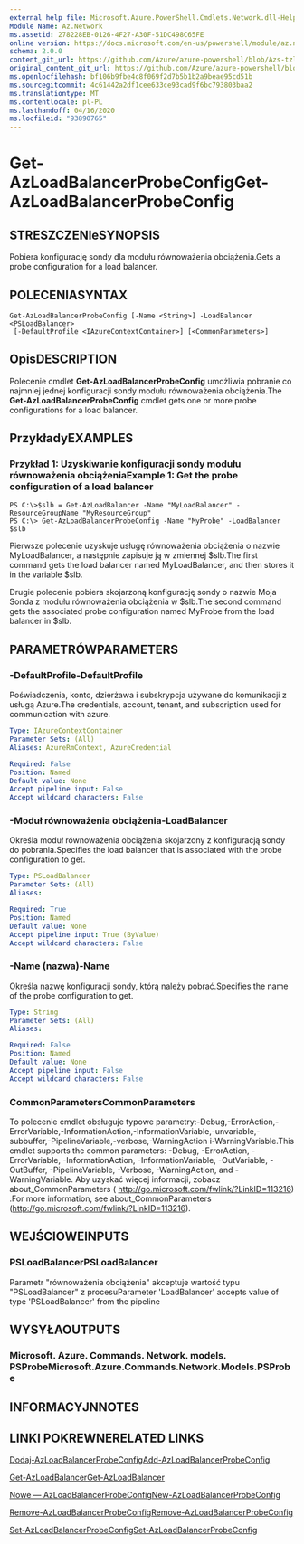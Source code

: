 ```yaml
---
external help file: Microsoft.Azure.PowerShell.Cmdlets.Network.dll-Help.xml
Module Name: Az.Network
ms.assetid: 278228EB-0126-4F27-A30F-51DC498C65FE
online version: https://docs.microsoft.com/en-us/powershell/module/az.network/get-azloadbalancerprobeconfig
schema: 2.0.0
content_git_url: https://github.com/Azure/azure-powershell/blob/Azs-tzl/src/Network/Network/help/Get-AzLoadBalancerProbeConfig.md
original_content_git_url: https://github.com/Azure/azure-powershell/blob/Azs-tzl/src/Network/Network/help/Get-AzLoadBalancerProbeConfig.md
ms.openlocfilehash: bf106b9fbe4c8f069f2d7b5b1b2a9beae95cd51b
ms.sourcegitcommit: 4c61442a2df1cee633ce93cad9f6bc793803baa2
ms.translationtype: MT
ms.contentlocale: pl-PL
ms.lasthandoff: 04/16/2020
ms.locfileid: "93890765"
---
```

# <span data-ttu-id="f3774-101">Get-AzLoadBalancerProbeConfig</span><span class="sxs-lookup"><span data-stu-id="f3774-101">Get-AzLoadBalancerProbeConfig</span></span>

## <span data-ttu-id="f3774-102">STRESZCZENIe</span><span class="sxs-lookup"><span data-stu-id="f3774-102">SYNOPSIS</span></span>
<span data-ttu-id="f3774-103">Pobiera konfigurację sondy dla modułu równoważenia obciążenia.</span><span class="sxs-lookup"><span data-stu-id="f3774-103">Gets a probe configuration for a load balancer.</span></span>

## <span data-ttu-id="f3774-104">POLECENIA</span><span class="sxs-lookup"><span data-stu-id="f3774-104">SYNTAX</span></span>

```
Get-AzLoadBalancerProbeConfig [-Name <String>] -LoadBalancer <PSLoadBalancer>
 [-DefaultProfile <IAzureContextContainer>] [<CommonParameters>]
```

## <span data-ttu-id="f3774-105">Opis</span><span class="sxs-lookup"><span data-stu-id="f3774-105">DESCRIPTION</span></span>
<span data-ttu-id="f3774-106">Polecenie cmdlet **Get-AzLoadBalancerProbeConfig** umożliwia pobranie co najmniej jednej konfiguracji sondy modułu równoważenia obciążenia.</span><span class="sxs-lookup"><span data-stu-id="f3774-106">The **Get-AzLoadBalancerProbeConfig** cmdlet gets one or more probe configurations for a load balancer.</span></span>

## <span data-ttu-id="f3774-107">Przykłady</span><span class="sxs-lookup"><span data-stu-id="f3774-107">EXAMPLES</span></span>

### <span data-ttu-id="f3774-108">Przykład 1: Uzyskiwanie konfiguracji sondy modułu równoważenia obciążenia</span><span class="sxs-lookup"><span data-stu-id="f3774-108">Example 1: Get the probe configuration of a load balancer</span></span>
```
PS C:\>$slb = Get-AzLoadBalancer -Name "MyLoadBalancer" -ResourceGroupName "MyResourceGroup"
PS C:\> Get-AzLoadBalancerProbeConfig -Name "MyProbe" -LoadBalancer $slb
```

<span data-ttu-id="f3774-109">Pierwsze polecenie uzyskuje usługę równoważenia obciążenia o nazwie MyLoadBalancer, a następnie zapisuje ją w zmiennej $slb.</span><span class="sxs-lookup"><span data-stu-id="f3774-109">The first command gets the load balancer named MyLoadBalancer, and then stores it in the variable $slb.</span></span>

<span data-ttu-id="f3774-110">Drugie polecenie pobiera skojarzoną konfigurację sondy o nazwie Moja Sonda z modułu równoważenia obciążenia w $slb.</span><span class="sxs-lookup"><span data-stu-id="f3774-110">The second command gets the associated probe configuration named MyProbe from the load balancer in $slb.</span></span>

## <span data-ttu-id="f3774-111">PARAMETRÓW</span><span class="sxs-lookup"><span data-stu-id="f3774-111">PARAMETERS</span></span>

### <span data-ttu-id="f3774-112">-DefaultProfile</span><span class="sxs-lookup"><span data-stu-id="f3774-112">-DefaultProfile</span></span>
<span data-ttu-id="f3774-113">Poświadczenia, konto, dzierżawa i subskrypcja używane do komunikacji z usługą Azure.</span><span class="sxs-lookup"><span data-stu-id="f3774-113">The credentials, account, tenant, and subscription used for communication with azure.</span></span>

```yaml
Type: IAzureContextContainer
Parameter Sets: (All)
Aliases: AzureRmContext, AzureCredential

Required: False
Position: Named
Default value: None
Accept pipeline input: False
Accept wildcard characters: False
```

### <span data-ttu-id="f3774-114">-Moduł równoważenia obciążenia</span><span class="sxs-lookup"><span data-stu-id="f3774-114">-LoadBalancer</span></span>
<span data-ttu-id="f3774-115">Określa moduł równoważenia obciążenia skojarzony z konfiguracją sondy do pobrania.</span><span class="sxs-lookup"><span data-stu-id="f3774-115">Specifies the load balancer that is associated with the probe configuration to get.</span></span>

```yaml
Type: PSLoadBalancer
Parameter Sets: (All)
Aliases: 

Required: True
Position: Named
Default value: None
Accept pipeline input: True (ByValue)
Accept wildcard characters: False
```

### <span data-ttu-id="f3774-116">-Name (nazwa)</span><span class="sxs-lookup"><span data-stu-id="f3774-116">-Name</span></span>
<span data-ttu-id="f3774-117">Określa nazwę konfiguracji sondy, którą należy pobrać.</span><span class="sxs-lookup"><span data-stu-id="f3774-117">Specifies the name of the probe configuration to get.</span></span>

```yaml
Type: String
Parameter Sets: (All)
Aliases: 

Required: False
Position: Named
Default value: None
Accept pipeline input: False
Accept wildcard characters: False
```

### <span data-ttu-id="f3774-118">CommonParameters</span><span class="sxs-lookup"><span data-stu-id="f3774-118">CommonParameters</span></span>
<span data-ttu-id="f3774-119">To polecenie cmdlet obsługuje typowe parametry:-Debug,-ErrorAction,-ErrorVariable,-InformationAction,-InformationVariable,-unvariable,-subbuffer,-PipelineVariable,-verbose,-WarningAction i-WarningVariable.</span><span class="sxs-lookup"><span data-stu-id="f3774-119">This cmdlet supports the common parameters: -Debug, -ErrorAction, -ErrorVariable, -InformationAction, -InformationVariable, -OutVariable, -OutBuffer, -PipelineVariable, -Verbose, -WarningAction, and -WarningVariable.</span></span> <span data-ttu-id="f3774-120">Aby uzyskać więcej informacji, zobacz about_CommonParameters ( http://go.microsoft.com/fwlink/?LinkID=113216) .</span><span class="sxs-lookup"><span data-stu-id="f3774-120">For more information, see about_CommonParameters (http://go.microsoft.com/fwlink/?LinkID=113216).</span></span>

## <span data-ttu-id="f3774-121">WEJŚCIOWE</span><span class="sxs-lookup"><span data-stu-id="f3774-121">INPUTS</span></span>

### <span data-ttu-id="f3774-122">PSLoadBalancer</span><span class="sxs-lookup"><span data-stu-id="f3774-122">PSLoadBalancer</span></span>
<span data-ttu-id="f3774-123">Parametr "równoważenia obciążenia" akceptuje wartość typu "PSLoadBalancer" z procesu</span><span class="sxs-lookup"><span data-stu-id="f3774-123">Parameter 'LoadBalancer' accepts value of type 'PSLoadBalancer' from the pipeline</span></span>

## <span data-ttu-id="f3774-124">WYSYŁA</span><span class="sxs-lookup"><span data-stu-id="f3774-124">OUTPUTS</span></span>

### <span data-ttu-id="f3774-125">Microsoft. Azure. Commands. Network. models. PSProbe</span><span class="sxs-lookup"><span data-stu-id="f3774-125">Microsoft.Azure.Commands.Network.Models.PSProbe</span></span>

## <span data-ttu-id="f3774-126">INFORMACYJN</span><span class="sxs-lookup"><span data-stu-id="f3774-126">NOTES</span></span>

## <span data-ttu-id="f3774-127">LINKI POKREWNE</span><span class="sxs-lookup"><span data-stu-id="f3774-127">RELATED LINKS</span></span>

[<span data-ttu-id="f3774-128">Dodaj-AzLoadBalancerProbeConfig</span><span class="sxs-lookup"><span data-stu-id="f3774-128">Add-AzLoadBalancerProbeConfig</span></span>](./Add-AzLoadBalancerProbeConfig.md)

[<span data-ttu-id="f3774-129">Get-AzLoadBalancer</span><span class="sxs-lookup"><span data-stu-id="f3774-129">Get-AzLoadBalancer</span></span>](./Get-AzLoadBalancer.md)

[<span data-ttu-id="f3774-130">Nowe — AzLoadBalancerProbeConfig</span><span class="sxs-lookup"><span data-stu-id="f3774-130">New-AzLoadBalancerProbeConfig</span></span>](./New-AzLoadBalancerProbeConfig.md)

[<span data-ttu-id="f3774-131">Remove-AzLoadBalancerProbeConfig</span><span class="sxs-lookup"><span data-stu-id="f3774-131">Remove-AzLoadBalancerProbeConfig</span></span>](./Remove-AzLoadBalancerProbeConfig.md)

[<span data-ttu-id="f3774-132">Set-AzLoadBalancerProbeConfig</span><span class="sxs-lookup"><span data-stu-id="f3774-132">Set-AzLoadBalancerProbeConfig</span></span>](./Set-AzLoadBalancerProbeConfig.md)


